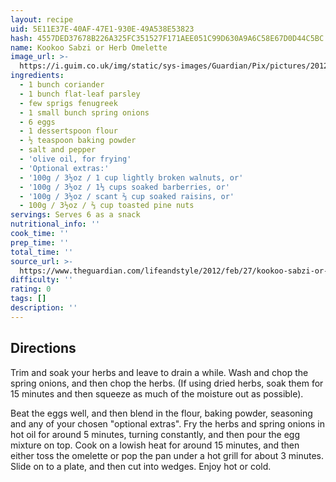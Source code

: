 ```yaml
---
layout: recipe
uid: 5E11E37E-40AF-47E1-930E-49A538E53823
hash: 4557DED37678B226A325FC351527F171AEE051C99D630A9A6C58E67D0D44C5BC
name: Kookoo Sabzi or Herb Omelette
image_url: >-
  https://i.guim.co.uk/img/static/sys-images/Guardian/Pix/pictures/2012/2/2/1328203136474/Kookoo-sabzi-or-herb-omel-007.jpg?width=465&quality=85&dpr=1&s=none
ingredients:
  - 1 bunch coriander
  - 1 bunch flat-leaf parsley
  - few sprigs fenugreek
  - 1 small bunch spring onions
  - 6 eggs
  - 1 dessertspoon flour
  - ½ teaspoon baking powder
  - salt and pepper
  - 'olive oil, for frying'
  - 'Optional extras:'
  - '100g / 3½oz / 1 cup lightly broken walnuts, or'
  - '100g / 3½oz / 1⅓ cups soaked barberries, or'
  - '100g / 3½oz / scant ⅔ cup soaked raisins, or'
  - 100g / 3½oz / ⅔ cup toasted pine nuts
servings: Serves 6 as a snack
nutritional_info: ''
cook_time: ''
prep_time: ''
total_time: ''
source_url: >-
  https://www.theguardian.com/lifeandstyle/2012/feb/27/kookoo-sabzi-or-herb-omelette-recipe
difficulty: ''
rating: 0
tags: []
description: ''
---
```

## Directions

Trim and soak your herbs and leave to drain a while. Wash and chop the spring onions, and then chop the herbs. (If using dried herbs, soak them for 15 minutes and then squeeze as much of the moisture out as possible).

Beat the eggs well, and then blend in the flour, baking powder, seasoning and any of your chosen "optional extras". Fry the herbs and spring onions in hot oil for around 5 minutes, turning constantly, and then pour the egg mixture on top. Cook on a lowish heat for around 15 minutes, and then either toss the omelette or pop the pan under a hot grill for about 3 minutes. Slide on to a plate, and then cut into wedges. Enjoy hot or cold.

